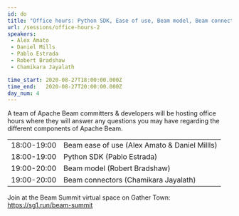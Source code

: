 ```yaml
---
id: do
title: "Office hours: Python SDK, Ease of use, Beam model, Beam connectors"
url: /sessions/office-hours-2
speakers:
 - Alex Amato
 - Daniel Mills
 - Pablo Estrada
 - Robert Bradshaw
 - Chamikara Jayalath

time_start: 2020-08-27T18:00:00.000Z
time_end:   2020-08-27T20:00:00.000Z
day_num: 4
---
```


A team of Apache Beam committers & developers will be hosting office hours where they will answer any questions you may have regarding the different components of Apache Beam.

<table class="office-hours">
  <tr>
    <td>18:00-19:00</td>
    <td>Beam ease of use (Alex Amato & Daniel Millls)</td>
  </tr>
  <tr>
    <td>18:00-19:00</td>
    <td>Python SDK (Pablo Estrada)</td>
  </tr>
  <tr>
    <td>19:00-20:00</td>
    <td>Beam model (Robert Bradshaw)</td>
  </tr>
  <tr>
    <td>19:00-20:00</td>
    <td>Beam connectors (Chamikara Jayalath)</td>
  </tr>
</table>

Join at the Beam Summit virtual space on Gather Town: https://sg1.run/beam-summit

<br /><br />

